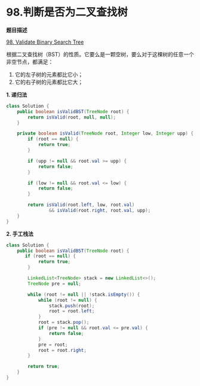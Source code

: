 # 98.判断是否为二叉查找树

**题目描述**

[98. Validate Binary Search Tree](https://leetcode.com/problems/validate-binary-search-tree/)

根据二叉查找树（BST）的性质。它要么是一颗空树，要么对于这棵树的任意一个非空节点，都满足：

1. 它的左子树的元素都比它小；
2. 它的右子树的元素都比它大；

**1. 递归法**

```java
class Solution {
    public boolean isValidBST(TreeNode root) {
        return isValid(root, null, null);
    }

    private boolean isValid(TreeNode root, Integer low, Integer upp) {
        if (root == null) {
            return true;
        }

        if (upp != null && root.val >= upp) {
            return false;
        }

        if (low != null && root.val <= low) {
            return false;
        }

        return isValid(root.left, low, root.val)
                && isValid(root.right, root.val, upp);
    }
}
```

**2. 手工栈法**

```java
class Solution {
    public boolean isValidBST(TreeNode root) {
       if (root == null) {
            return true;
        }

        LinkedList<TreeNode> stack = new LinkedList<>();
        TreeNode pre = null;

        while (root != null || !stack.isEmpty()) {
            while (root != null) {
                stack.push(root);
                root = root.left;
            }
            root = stack.pop();
            if (pre != null && root.val <= pre.val) {
                return false;
            }
            pre = root;
            root = root.right;
        }

        return true;
    }
}
```